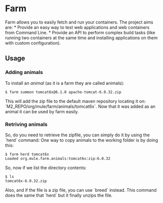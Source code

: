 # Farm
Farm allows you to easily fetch and run your containers. The project aims are: 
    * Provide an easy way to test web applications and web containers from Command Line.
    * Provide an API to perform complex build tasks (like running two containers at the same time and installing applications on them with custom configuration).


## Usage

### Adding animals
To install an _animal_ (as it is a farm they are called animals):

    $ farm summon tomcat6x@6.1.0 apache-tomcat-6.0.32.zip

This will add the zip file to the default maven repository locating it on: ´M2_REPO/org/mule/farm/animals/tomcat6x´. Now that it was added as an animal it can be used by farm easily.

### Retriving animals
So, do you need to retrieve the zipfile, you can simply do it by using the ´herd´ command:
One way to copy animals to the working folder is by doing this:

    $ farm herd tomcat6x
    Loaded org.mule.farm.animals:tomcat6x:zip:6.0.32

So, now if we list the directory contents:

    $ ls
    tomcat6x-6.0.32.zip

Also, and if the file is a zip file, you can use ´breed´ instead. This command does the same that ´herd´ but it finally unzips the file.

